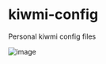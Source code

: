 # kiwmi-config
Personal kiwmi config files

![image](https://github.com/thecyberduck/dotfiles/blob/master/Pictures/screenshot-2021-11-29-19-16-30.png)
